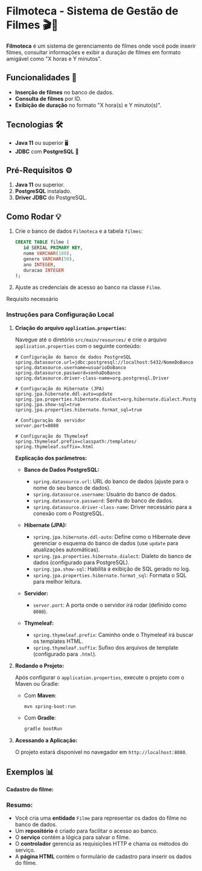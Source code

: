 # Filmoteca - Sistema de Gestão de Filmes 🎬🍿

**Filmoteca** é um sistema de gerenciamento de filmes onde você pode inserir filmes, consultar informações e exibir a duração de filmes em formato amigável como "X horas e Y minutos".

## Funcionalidades 🚀

- **Inserção de filmes** no banco de dados.
- **Consulta de filmes** por ID.
- **Exibição de duração** no formato "X hora(s) e Y minuto(s)".

## Tecnologias 🛠️

- **Java 11** ou superior 🖥️
- **JDBC** com **PostgreSQL** 💾


## Pré-Requisitos ⚙️

1. **Java 11** ou superior.
2. **PostgreSQL** instalado.
3. **Driver JDBC** do PostgreSQL.

## Como Rodar 💡

1. Crie o banco de dados `Filmoteca` e a tabela `filmes`:

    ```sql
    CREATE TABLE filme (
       id SERIAL PRIMARY KEY,
       nome VARCHAR(100),
       genero VARCHAR(50),
       ano INTEGER,
       duracao INTEGER
    );
    ```

2. Ajuste as credenciais de acesso ao banco na classe `Filme`.

  Requisito necessário 
### Instruções para Configuração Local ### 

1. **Criação do arquivo `application.properties`:**

   Navegue até o diretório `src/main/resources/` e crie o arquivo `application.properties` com o seguinte conteúdo:

   ```properties
   # Configuração do banco de dados PostgreSQL
   spring.datasource.url=jdbc:postgresql://localhost:5432/NomeDoBanco
   spring.datasource.username=usuarioDoBanco
   spring.datasource.password=senhaDoBanco
   spring.datasource.driver-class-name=org.postgresql.Driver

   # Configuração do Hibernate (JPA)
   spring.jpa.hibernate.ddl-auto=update
   spring.jpa.properties.hibernate.dialect=org.hibernate.dialect.PostgreSQLDialect
   spring.jpa.show-sql=true
   spring.jpa.properties.hibernate.format_sql=true

   # Configuração do servidor
   server.port=8080

   # Configuração do Thymeleaf
   spring.thymeleaf.prefix=classpath:/templates/
   spring.thymeleaf.suffix=.html
   ```

   **Explicação dos parâmetros:**

   - **Banco de Dados PostgreSQL:**
     - `spring.datasource.url`: URL do banco de dados (ajuste para o nome do seu banco de dados).
     - `spring.datasource.username`: Usuário do banco de dados.
     - `spring.datasource.password`: Senha do banco de dados.
     - `spring.datasource.driver-class-name`: Driver necessário para a conexão com o PostgreSQL.

   - **Hibernate (JPA):**
     - `spring.jpa.hibernate.ddl-auto`: Define como o Hibernate deve gerenciar o esquema do banco de dados (use `update` para 
         atualizações automáticas).
     - `spring.jpa.properties.hibernate.dialect`: Dialeto do banco de dados (configurado para PostgreSQL).
     - `spring.jpa.show-sql`: Habilita a exibição de SQL gerado no log.
     - `spring.jpa.properties.hibernate.format_sql`: Formata o SQL para melhor leitura.

   - **Servidor:**
     - `server.port`: A porta onde o servidor irá rodar (definido como `8080`).

   - **Thymeleaf:**
     - `spring.thymeleaf.prefix`: Caminho onde o Thymeleaf irá buscar os templates HTML.
     - `spring.thymeleaf.suffix`: Sufixo dos arquivos de template (configurado para `.html`).

2. **Rodando o Projeto:**

   Após configurar o `application.properties`, execute o projeto com o Maven ou Gradle:

   - Com **Maven**:

     ```bash
     mvn spring-boot:run
     ```

   - Com **Gradle**:

     ```bash
     gradle bootRun
     ```

3. **Acessando a Aplicação:**

   O projeto estará disponível no navegador em `http://localhost:8080`.

## Exemplos 📊

**Cadastro do filme:**

### Resumo:
- Você cria uma **entidade** `Filme` para representar os dados do filme no banco de dados.
- Um **repositório** é criado para facilitar o acesso ao banco.
- O **serviço** contém a lógica para salvar o filme.
- O **controlador** gerencia as requisições HTTP e chama os métodos do serviço.
- A **página HTML** contém o formulário de cadastro para inserir os dados do filme.



